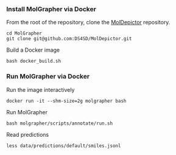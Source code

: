 ### Install MolGrapher via Docker

From the root of the repository, clone the [MolDepictor](https://github.com/DS4SD/MolDepictor/) repository.
```
cd MolGrapher
git clone git@github.com:DS4SD/MolDepictor.git
```

Build a Docker image
```
bash docker_build.sh
```

### Run MolGrapher via Docker 

Run the image interactively
```
docker run -it --shm-size=2g molgrapher bash
```

Run MolGrapher
```
bash molgrapher/scripts/annotate/run.sh
```

Read predictions
```
less data/predictions/default/smiles.jsonl
```
